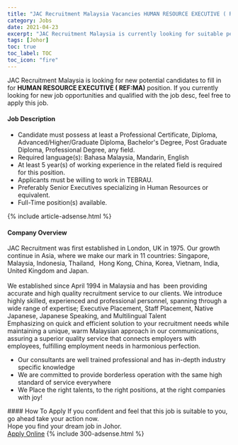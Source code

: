 ```yaml
---
title: "JAC Recruitment Malaysia Vacancies HUMAN RESOURCE EXECUTIVE ( REF:MA)" 
category: Jobs 
date: 2021-04-23 
excerpt: "JAC Recruitment Malaysia is currently looking for suitable person to fill in the HUMAN RESOURCE EXECUTIVE ( REF:MA) which based in Johor" 
tags: [Johor] 
toc: true 
toc_label: TOC 
toc_icon: "fire" 
--- 
```


<p>JAC Recruitment Malaysia is looking for new potential candidates to fill in for <b>HUMAN RESOURCE EXECUTIVE ( REF:MA)</b> position. If you currently looking for new job opportunities and qualified with the job desc, feel free to apply this job.
</p><div><div><h4>Job Description</h4></div><div><div><span><div><ul><li>Candidate must possess at least a Professional Certificate, Diploma, Advanced/Higher/Graduate Diploma, Bachelor's Degree, Post Graduate Diploma, Professional Degree, any field.</li><li>Required language(s): Bahasa Malaysia, Mandarin, English</li><li>At least 5 year(s) of working experience in the related field is required for this position.</li><li>Applicants must be willing to work in TEBRAU.</li><li>Preferably Senior Executives specializing in Human Resources or equivalent.</li><li>Full-Time position(s) available.</li></ul></div></span></div></div></div> 
{% include article-adsense.html %} 
<div><div><h4>Company Overview</h4></div><div><div><span><div><div>
	JAC Recruitment was first established in London, UK in 1975. Our growth continue in Asia, where we make our mark in 11 countries: Singapore, Malaysia, Indonesia,&#160;Thailand, &#160;Hong Kong, China,&#160;Korea, Vietnam, India, United Kingdom and Japan.</div>
<div>
<br>
	We established since April 1994 in Malaysia and has &#160;been providing accurate and high quality recruitment service to our clients. We introduce highly skilled, experienced and professional personnel, spanning through a wide range of expertise; Executive Placement, Staff Placement, Native Japanese, Japanese Speaking, and Multilingual Talent&#160;</div>
<div>
	Emphasizing on quick and efficient solution to your recruitment needs while maintaining a unique, warm Malaysian approach in our communications, assuring a superior quality service that connects employers with employees, fulfilling employment needs in harmonious perfection.</div>
<ul>
<li>
		Our consultants are well trained professional and has in-depth industry specific knowledge</li>
<li>
		We are committed to provide borderless operation with the same high standard of service everywhere</li>
<li>
		We Place the right talents, to the right positions, at the right companies with joy!</li>
</ul></div></span></div></div></div> 
#### How To Apply 
If you confident and feel that this job is suitable to you, go ahead take your action now. <br/> 
Hope you find your dream job in Johor. <br/> 
<a href="https://www.jobstreet.com.my/en/job/human-resource-executive-ref:ma-4547042?jobId=jobstreet-my-job-4547042&" class="btn btn--info" target="_blank" rel="nofollow noopenner">Apply Online</a> 
{% include 300-adsense.html %} 